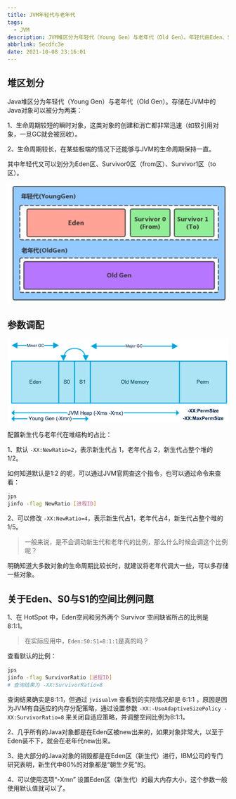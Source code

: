 ```yaml
---
title: JVM年轻代与老年代
tags:
  - JVM
description: JVM堆区分为年轻代（Young Gen）与老年代（Old Gen）。年轻代由Eden、S0/S1区组成。
abbrlink: 5ecdfc3e
date: 2021-10-08 23:16:01
---
```


## 堆区划分

Java堆区分为年轻代（Young Gen）与老年代（Old Gen）。存储在JVM中的Java对象可以被分为两类：

1、生命周期较短的瞬时对象，这类对象的创建和消亡都非常迅速（如软引用对象，一旦GC就会被回收）。

2、生命周期较长，在某些极端的情况下还能够与JVM的生命周期保持一直。

其中年轻代又可以划分为Eden区、Survivor0区（from区）、Survivor1区（to区）。

![image-20211008224055196](JVM-Young-Old-Region/JVM-年轻代与老年代.png)

## 参数调配

![img](JVM-Young-Old-Region/JVM-堆区参数调配.png)

配置新生代与老年代在堆结构的占比：

1、默认 `-XX:NewRatio=2`，表示新生代占 1，老年代占 2，新生代占整个堆的 1/2。

如何知道默认是1:2 的呢，可以通过JVM官网查这个指令，也可以通过命令来查看：

```bash
jps
jinfo -flag NewRatio [进程ID]
```

2、可以修改 `-XX:NewRatio=4`，表示新生代占1，老年代占4，新生代占整个堆的 1/5。

> 一般来说，是不会调动新生代和老年代的比例，那么什么时候会调这个比例呢？

明确知道大多数对象的生命周期比较长时，就建议将老年代调大一些，可以多存储一些对象。

## 关于Eden、S0与S1的空间比例问题

1、在 HotSpot 中，Eden空间和另外两个 Survivor 空间缺省所占的比例是 8:1:1。

> 在实际应用中，`Eden:S0:S1=8:1:1`是真的吗？

查看默认的比例：

```bash
jps
jinfo -flag SurvivorRatio [进程ID]
# 查询结果为 -XX:SurvivorRatio=8
```

查询结果确实是8:1:1，但通过 `jvisualvm` 查看到的实际情况却是 6:1:1 ，原因是因为JVM有自适应的内存分配策略，通过设置参数 `-XX:-UseAdaptiveSizePolicy -XX:SurvivorRatio=8` 来关闭自适应策略，并调整空间比例为8:1:1。

2、几乎所有的Java对象都是在Eden区被new出来的，如果对象非常大，以至于Eden装不下，就会在老年代new出来。

3、绝大部分的Java对象的销毁都是在Eden区（新生代）进行，IBM公司的专门研究表明，新生代中80%的对象都是“朝生夕死”的。

4、可以使用选项“-Xmn” 设置Eden区（新生代）的最大内存大小，这个参数一般使用默认值就可以了。

